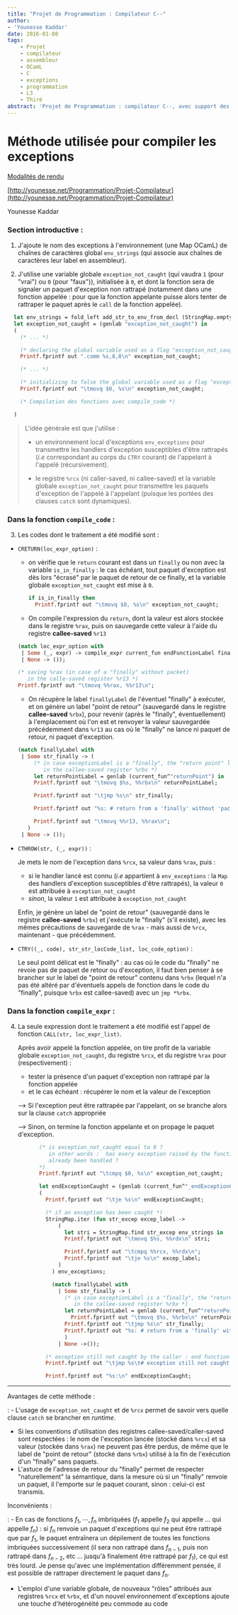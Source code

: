 ```yaml
---
title: "Projet de Programmation : Compilateur C--"
author:
- 'Younesse Kaddar'
date: 2016-01-08
tags:
    - Projet
    - compilateur
    - assembleur
    - OCamL
    - C
    - exceptions
    - programmation
    - L3
    - Thiré
abstract: 'Projet de Programmation : compilateur C--, avec support des exceptions.'
---
```



# Méthode utilisée pour compiler les exceptions

[Modalités de rendu](http://www.lsv.ens-cachan.fr/~fthire/teaching/2016-2017/programmation-1/project/soumission.pdf)

[http://younesse.net/Programmation/Projet-Compilateur](http://younesse.net/Programmation/Projet-Compilateur)

Younesse Kaddar

### Section introductive :

1. J'ajoute le nom des exceptions à l'environnement (une Map OCamL) de chaînes de caractères global `env_strings` (qui associe aux chaînes de caractères leur label en assembleur).


2. J'utilise une variable globale `exception_not_caught` (qui vaudra `1` (pour "vrai") ou `0` (pour "faux")), initialisée à `0`, et dont la fonction sera de signaler un paquet d'exception non rattrapé (notamment dans une fonction appelée : pour que la fonction appelante puisse alors tenter de rattraper le paquet après le `call` de la fonction appelée).


```ocaml
  let env_strings = fold_left add_str_to_env_from_decl (StringMap.empty) decl_list in
  let exception_not_caught = (genlab "exception_not_caught") in
  (
    (* ... *)

    (* declaring the global variable used as a flag "exception_not_caught" *)
    Printf.fprintf out ".comm %s,8,8\n" exception_not_caught;

    (* ... *)

    (* initializing to false the global variable used as a flag "exception_not_caught" *)
    Printf.fprintf out "\tmovq $0, %s\n" exception_not_caught;

    (* Compilation des fonctions avec compile_code *)

  )
```

> L'idée générale est que j'utilise :
>
>  - un environnement local d'exceptions `env_exceptions` pour transmettre les handlers d'exception susceptibles d'être rattrapés (*i.e* correspondant au corps du `CTRY` courant) de l'appelant à l'appelé (récursivement).
>
>  - le registre `%rcx` (ni caller-saved, ni callee-saved) et la variable globale `exception_not_caught` pour transmettre les paquets d'exception de l'appelé à l'appelant (puisque les portées des clauses `catch` sont dynamiques).


### Dans la fonction `compile_code` :

3.  Les codes dont le traitement a été modifié sont :

  - `CRETURN(loc_expr_option)` :

    - on vérifie que le `return` courant est dans un `finally` ou non avec la variable `is_in_finally` : le cas échéant, tout paquet d'exception est dès lors "écrasé" par le paquet de retour de ce finally, et la variable globale `exception_not_caught` est mise à `0`.

      ```ocaml
      if is_in_finally then
        Printf.fprintf out "\tmovq $0, %s\n" exception_not_caught;
      ```
    - On compile l'expression du `return`, dont la valeur est alors stockée dans le registre `%rax`, puis on sauvegarde cette valeur à l'aide du registre **callee-saved** `%r13`

    ```ocaml
    (match loc_expr_option with
     | Some (_, expr) -> compile_expr current_fun endFunctionLabel finallyLabel env_var env_exceptions offset_local_vars expr
     | None -> ());

    (* saving %rax (in case of a "finally" without packet)
       in the calle-saved register %r13 *)
    Printf.fprintf out "\tmovq %%rax, %%r13\n";
    ```

    - On récupère le label `finallyLabel` de l'éventuel "finally" à exécuter, et on génère un label "point de retour" (sauvegardé dans le registre **callee-saved** `%rbx`), pour revenir (après le "finally", éventuellement) à l'emplacement où l'on est et renvoyer la valeur sauvegardée précédemment dans `%r13` au cas où le "finally" ne lance ni paquet de retour, ni paquet d'exception.

    ```ocaml
    (match finallyLabel with
     | Some str_finally -> (
         (* in case exceptionLabel is a "finally", the "return point" label is stored
            in the callee-saved register %rbx *)
         let returnPointLabel = genlab (current_fun^"returnPoint") in
         Printf.fprintf out "\tmovq $%s, %%rbx\n" returnPointLabel;

         Printf.fprintf out "\tjmp %s\n" str_finally;

         Printf.fprintf out "%s: # return from a 'finally' without 'packet'\n" returnPointLabel;

         Printf.fprintf out "\tmovq %%r13, %%rax\n";
       )
     | None -> ());
    ```

  - `CTHROW(str, (_, expr))` :

    Je mets le nom de l'exception dans `%rcx`, sa valeur dans `%rax`, puis :

    - si le handler lancé est connu (*i.e* appartient à `env_exceptions` : la `Map` des handlers d'exception susceptibles d'être rattrapés), la valeur `0` est attribuée à `exception_not_caught`
    - *sinon*, la valeur `1` est attribuée à `exception_not_caught`

    Enfin, je génère un label de "point de retour" (sauvegardé dans le registre **callee-saved** `%rbx`) et j'exécute le "finally" (s'il existe), avec les mêmes précautions de sauvegarde de `%rax` - mais aussi de `%rcx`, maintenant - que précédemment.

  - `CTRY((_, code), str_str_locCode_list, loc_code_option)` :

    Le seul point délicat est le "finally" : au cas où le code du "finally" ne revoie pas de paquet de retour ou d'exception, il faut bien penser à se brancher sur le label de "point de retour" contenu dans `%rbx` (lequel n'a pas été altéré par d'éventuels appels de fonction dans le code du "finally", puisque `%rbx` est callee-saved) avec un `jmp *%rbx`.


### Dans la fonction `compile_expr` :


4. La seule expression dont le traitement a été modifié est l'appel de fonction `CALL(str, loc_expr_list)`.

    Après avoir appelé la fonction appelée, on tire profit de la variable globale `exception_not_caught`, du registre `%rcx`, et du registre `%rax` pour (respectivement) :

      - tester la présence d'un paquet d'exception non rattrapé par la fonction appelée
      - et le cas échéant : récupérer le nom et la valeur de l'exception

    ⟶ Si l'exception peut être rattrapée par l'appelant, on se branche alors sur la clause `catch` appropriée

    ⟶ Sinon, on termine la fonction appelante et on propage le paquet d'exception.


```ocaml
          (* is exception_not_caught equal to 0 ?
             in other words :  has every exception raised by the function called
             already been handled ?
          *)
          Printf.fprintf out "\tcmpq $0, %s\n" exception_not_caught;

          let endExceptionCaught = (genlab (current_fun^"_endExceptionCaught")) in
          (
            Printf.fprintf out "\tje %s\n" endExceptionCaught;

            (* if an exception has been caught *)
            StringMap.iter (fun str_excep excep_label ->
                (
                  let stri = StringMap.find str_excep env_strings in
                  Printf.fprintf out "\tmovq $%s, %%rdx\n" stri;

                  Printf.fprintf out "\tcmpq %%rcx, %%rdx\n";
                  Printf.fprintf out "\tje %s\n" excep_label;
                )
              ) env_exceptions;

              (match finallyLabel with
                | Some str_finally -> (
                  (* in case exceptionLabel is a "finally", the "return point" label is stored
                     in the callee-saved register %rbx *)
                  let returnPointLabel = genlab (current_fun^"returnPoint") in
                    Printf.fprintf out "\tmovq $%s, %%rbx\n" returnPointLabel;
                  Printf.fprintf out "\tjmp %s\n" str_finally;
                  Printf.fprintf out "%s: # return from a 'finally' without 'packet'\n" returnPointLabel;
                  )
                | None ->());

            (* exception still not caught by the caller : end function *)
            Printf.fprintf out "\tjmp %s\t# exception still not caught by the caller\n" endFunctionLabel;

            Printf.fprintf out "%s:\n" endExceptionCaught;
```


____


Avantages de cette méthode :

:  - L'usage de `exception_not_caught` et de `%rcx` permet de savoir vers quelle clause `catch` se brancher en *runtime*.
  - Si les conventions d'utilisation des registres callee-saved/caller-saved sont respectées : le nom de l'exception lancée (stocké dans `%rcx`) et sa valeur (stockée dans `%rax`) ne peuvent pas être perdus, de même que le label de "point de retour" (stocké dans `%rbx`) utilisé à la fin de l'exécution d'un "finally" sans paquets.
  - L'astuce de l'adresse de retour du "finally" permet de respecter "naturellement" la sémantique, dans la mesure où si un "finally" renvoie un paquet, il l'emporte sur le paquet courant, sinon : celui-ci est transmis.


Inconvénients :

:  - En cas de fonctions $f_1, ⋯, f_n$ imbriquées ($f_1$ appelle $f_2$ qui appelle ... qui appelle $f_n$) : si $f_n$ renvoie un paquet d'exceptions qui ne peut être rattrapé que par $f_1$, le paquet entraînera un dépilement de toutes les fonctions imbriquées successivement (il sera non rattrapé dans $f_{n-1}$, puis non rattrapé dans $f_{n-2}$, etc ... jusqu'à finalement être rattrapé par $f_1$), ce qui est très lourd. Je pense qu'avec une implémentation différemment pensée, il est possible de rattraper directement le paquet dans $f_n$.
  - L'emploi d'une variable globale, de nouveaux "rôles" attribués aux registres `%rcx` et `%rbx`, et d'un nouvel environnement d'exceptions ajoute une touche d'hétérogénéité peu commode au code
